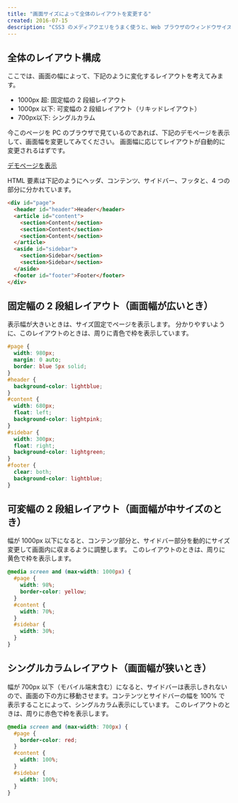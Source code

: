 ```yaml
---
title: "画面サイズによって全体のレイアウトを変更する"
created: 2016-07-15
description: "CSS3 のメディアクエリをうまく使うと、Web ブラウザのウィンドウサイズによって、動的にレイアウトを変更することができます。"
---
```


全体のレイアウト構成
----

ここでは、画面の幅によって、下記のように変化するレイアウトを考えてみます。　

* 1000px 超: 固定幅の 2 段組レイアウト
* 1000px 以下: 可変幅の 2 段組レイアウト（リキッドレイアウト）
* 700px以下: シングルカラム

今このページを PC のブラウザで見ているのであれば、下記のデモページを表示して、画面幅を変更してみてください。
画面幅に応じてレイアウトが自動的に変更されるはずです。

[デモページを表示](change-layout-demo.html)

HTML 要素は下記のようにヘッダ、コンテンツ、サイドバー、フッタと、4 つの部分に分かれています。

```html
<div id="page">
  <header id="header">Header</header>
  <article id="content">
    <section>Content</section>
    <section>Content</section>
    <section>Content</section>
  </article>
  <aside id="sidebar">
    <section>Sidebar</section>
    <section>Sidebar</section>
  </aside>
  <footer id="footer">Footer</footer>
</div>
```


固定幅の 2 段組レイアウト（画面幅が広いとき）
----

表示幅が大きいときは、サイズ固定でページを表示します。
分かりやすいように、このレイアウトのときは、周りに青色で枠を表示しています。

```css
#page {
  width: 980px;
  margin: 0 auto;
  border: blue 5px solid;
}
#header {
  background-color: lightblue;
}
#content {
  width: 680px;
  float: left;
  background-color: lightpink;
}
#sidebar {
  width: 300px;
  float: right;
  background-color: lightgreen;
}
#footer {
  clear: both;
  background-color: lightblue;
}
```


可変幅の 2 段組レイアウト（画面幅が中サイズのとき）
----

幅が 1000px 以下になると、コンテンツ部分と、サイドバー部分を動的にサイズ変更して画面内に収まるように調整します。
このレイアウトのときは、周りに黄色で枠を表示します。

```css
@media screen and (max-width: 1000px) {
  #page {
    width: 98%;
    border-color: yellow;
  }
  #content {
    width: 70%;
  }
  #sidebar {
    width: 30%;
  }
}
```


シングルカラムレイアウト（画面幅が狭いとき）
----

幅が 700px 以下（モバイル端末含む）になると、サイドバーは表示しきれないので、画面の下の方に移動させます。コンテンツとサイドバーの幅を 100% で表示することによって、シングルカラム表示にしています。
このレイアウトのときは、周りに赤色で枠を表示します。

```css
@media screen and (max-width: 700px) {
  #page {
    border-color: red;
  }
  #content {
    width: 100%;
  }
  #sidebar {
    width: 100%;
  }
}
```

